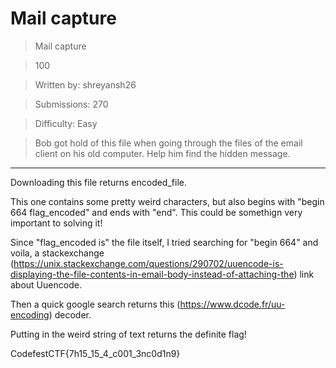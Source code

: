 # Mail capture

>Mail capture

>100

>Written by: shreyansh26

>Submissions: 270

>Difficulty: Easy

>Bob got hold of this file when going through the files of the email client on his old computer. Help him find the hidden message.

***

Downloading this file returns encoded_file.

This one contains some pretty weird characters, but also begins with "begin 664 flag_encoded" and ends with "end".
This could be somethign very important to solving it!

Since "flag_encoded is" the file itself, I tried searching for "begin 664" and voila, 
a stackexchange (https://unix.stackexchange.com/questions/290702/uuencode-is-displaying-the-file-contents-in-email-body-instead-of-attaching-the) link about Uuencode.


Then a quick google search returns this (https://www.dcode.fr/uu-encoding) decoder.

Putting in the weird string of text returns the definite flag!

CodefestCTF{7h15_15_4_c001_3nc0d1n9}